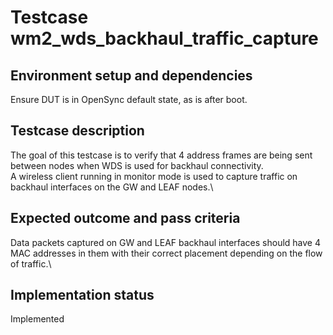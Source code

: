 # Testcase wm2_wds_backhaul_traffic_capture

## Environment setup and dependencies

Ensure DUT is in OpenSync default state, as is after boot.

## Testcase description

The goal of this testcase is to verify that 4 address frames are being
sent between nodes when WDS is used for backhaul connectivity.\
A wireless client running in monitor mode is used to capture traffic
on backhaul interfaces on the GW and LEAF nodes.\

## Expected outcome and pass criteria

Data packets captured on GW and LEAF backhaul interfaces should have
4 MAC addresses in them with their correct placement depending on
the flow of traffic.\

## Implementation status

Implemented
